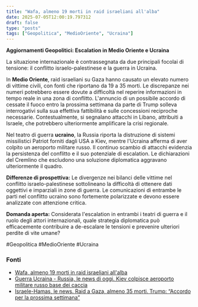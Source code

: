 ```yaml
---
title: "Wafa, almeno 19 morti in raid israeliani all'alba"
date: 2025-07-05T12:00:19.797312
draft: false
type: "posts"
tags: ["Geopolitica", "MedioOriente", "Ucraina"]
---
```


**Aggiornamenti Geopolitici: Escalation in Medio Oriente e Ucraina**

La situazione internazionale è contrassegnata da due principali focolai di tensione: il conflitto israelo-palestinese e la guerra in Ucraina.

In **Medio Oriente**, raid israeliani su Gaza hanno causato un elevato numero di vittime civili, con fonti che riportano da 19 a 35 morti.  Le discrepanze nei numeri potrebbero essere dovute a difficoltà nel reperire informazioni in tempo reale in una zona di conflitto.  L'annuncio di un possibile accordo di cessate il fuoco entro la prossima settimana da parte di Trump solleva interrogativi sulla sua effettiva fattibilità e sulle concessioni reciproche necessarie.  Contestualmente, si segnalano attacchi in Libano, attribuiti a Israele, che potrebbero ulteriormente amplificare la crisi regionale.

Nel teatro di guerra **ucraino**, la Russia riporta la distruzione di sistemi missilistici Patriot forniti dagli USA a Kiev, mentre l'Ucraina afferma di aver colpito un aeroporto militare russo.  Il continuo scambio di attacchi evidenzia la persistenza del conflitto e il suo potenziale di escalation.  Le dichiarazioni del Cremlino che escludono una soluzione diplomatica aggravano ulteriormente il quadro.


**Differenze di prospettiva:** Le divergenze nei bilanci delle vittime nel conflitto israelo-palestinese sottolineano la difficoltà di ottenere dati oggettivi e imparziali in zone di guerra.  Le comunicazioni di entrambe le parti nel conflitto ucraino sono fortemente polarizzate e devono essere analizzate con attenzione critica.


**Domanda aperta:** Considerata l'escalation in entrambi i teatri di guerra e il ruolo degli attori internazionali, quale strategia diplomatica può efficacemente contribuire a de-escalare le tensioni e prevenire ulteriori perdite di vite umane?


#Geopolitica #MedioOriente #Ucraina


### Fonti
- [Wafa, almeno 19 morti in raid israeliani all'alba](https://www.ansa.it/sito/notizie/topnews/2025/07/05/wafa-almeno-19-morti-in-raid-israeliani-allalba_906e6a21-ac01-4c61-bbb0-7ef8051feed4.html)
- [Guerra Ucraina - Russia, le news di oggi. Kiev colpisce aeroporto militare russo base dei caccia](https://www.repubblica.it/esteri/2025/07/05/diretta/guerra_ucraina_russia_news_oggi-424712119/)
- [Israele-Hamas, le news. Raid a Gaza, almeno 35 morti. Trump: “Accordo per la prossima settimana”](https://www.repubblica.it/esteri/2025/07/05/diretta/israele_hamas_iran_guerra_news_oggi_diretta-424712108/)
